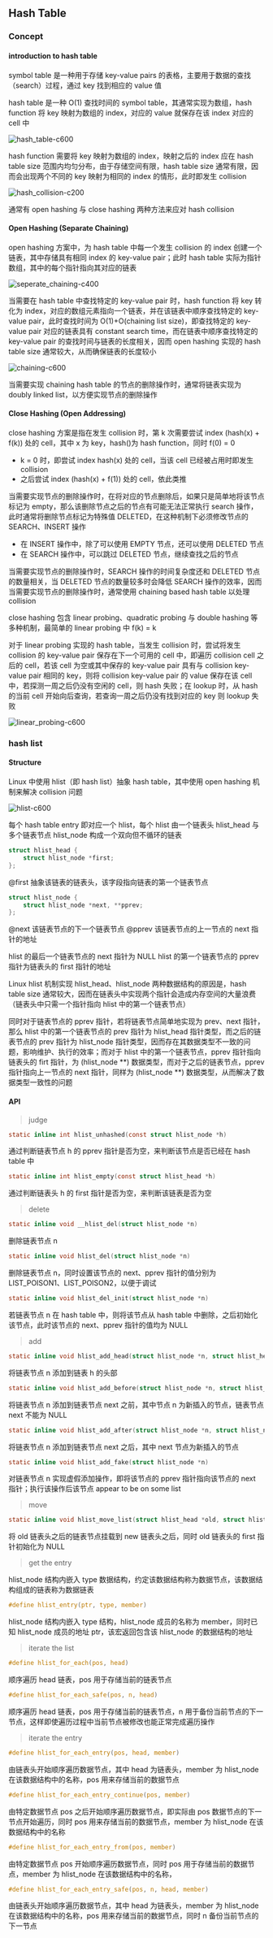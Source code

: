 ## Hash Table


### Concept

#### introduction to hash table

symbol table 是一种用于存储 key-value pairs 的表格，主要用于数据的查找（search）过程，通过 key 找到相应的 value 值

hash table 是一种 O(1) 查找时间的 symbol table，其通常实现为数组，hash function 将 key 映射为数组的 index，对应的 value 就保存在该 index 对应的 cell 中

![hash_table-c600](media/15950632928638/15216401273087.jpg)



hash function 需要将 key 映射为数组的 index，映射之后的 index 应在 hash table size 范围内均匀分布，由于存储空间有限，hash table size 通常有限，因而会出现两个不同的 key 映射为相同的 index 的情形，此时即发生 collision

![hash_collision-c200](media/15950632928638/14853483232423.jpg)

通常有 open hashing 与 close hashing 两种方法来应对 hash collision


#### Open Hashing (Separate Chaining)

open hashing 方案中，为 hash table 中每一个发生 collision 的 index 创建一个链表，其中存储具有相同 index 的 key-value pair；此时 hash table 实际为指针数组，其中的每个指针指向其对应的链表

![seperate_chaining-c400](media/15950632928638/14853488898836.jpg)

当需要在 hash table 中查找特定的 key-value pair 时，hash function 将 key 转化为 index，对应的数组元素指向一个链表，并在该链表中顺序查找特定的 key-value pair，此时查找时间为 O(1)+O(chaining list size)，即查找特定的 key-value pair 对应的链表具有 constant search time，而在链表中顺序查找特定的 key-value pair 的查找时间与链表的长度相关，因而 open hashing 实现的 hash table size 通常较大，从而确保链表的长度较小

![chaining-c600](media/15950632928638/15216403147208.jpg)

当需要实现 chaining hash table 的节点的删除操作时，通常将链表实现为 doubly linked list，以方便实现节点的删除操作


#### Close Hashing (Open Addressing)

close hashing 方案是指在发生 collision 时，第 k 次需要尝试 index (hash(x) + f(k)) 处的 cell，其中 x 为 key，hash()为 hash function，同时 f(0) = 0

- k = 0 时，即尝试 index hash(x) 处的 cell，当该 cell 已经被占用时即发生 collision
- 之后尝试 index (hash(x) + f(1)) 处的 cell，依此类推


当需要实现节点的删除操作时，在将对应的节点删除后，如果只是简单地将该节点标记为 empty，那么该删除节点之后的节点有可能无法正常执行 search 操作，此时通常将删除节点标记为特殊值 DELETED，在这种机制下必须修改节点的 SEARCH、INSERT 操作

- 在 INSERT 操作中，除了可以使用 EMPTY 节点，还可以使用 DELETED 节点
- 在 SEARCH 操作中，可以跳过 DELETED 节点，继续查找之后的节点

当需要实现节点的删除操作时，SEARCH 操作的时间复杂度还和 DELETED 节点的数量相关，当 DELETED 节点的数量较多时会降低 SEARCH 操作的效率，因而当需要实现节点的删除操作时，通常使用 chaining based hash table 以处理 collision


close hashing 包含 linear probing、quadratic probing 与 double hashing 等多种机制，最简单的 linear probing 中 f(k) = k

对于 linear probing 实现的 hash table，当发生 collision 时，尝试将发生 collision 的 key-value pair 保存在下一个可用的 cell 中，即遍历 collision cell 之后的 cell，若该 cell 为空或其中保存的 key-value pair 具有与 collision key-value pair 相同的 key，则将 collision key-value pair 的 value 保存在该 cell 中，若探测一周之后仍没有空闲的 cell，则 hash 失败；在 lookup 时，从 hash 的当前 cell 开始向后查询，若查询一周之后仍没有找到对应的 key 则 lookup 失败

![linear_probing-c600](media/15950632928638/14853505818124.jpg)


### hash list

#### Structure

Linux 中使用 hlist（即 hash list）抽象 hash table，其中使用 open hashing 机制来解决 collision 问题

![hlist-c600](media/15950632928638/hlist.jpg)


每个 hash table entry 即对应一个 hlist，每个 hlist 由一个链表头 hlist_head 与多个链表节点 hlist_node 构成一个双向但不循环的链表

```c
struct hlist_head {
    struct hlist_node *first;
};
```

@first 抽象该链表的链表头，该字段指向链表的第一个链表节点


```c
struct hlist_node {
    struct hlist_node *next, **pprev;
};
```

@next       该链表节点的下一个链表节点
@pprev      该链表节点的上一节点的 next 指针的地址

hlist 的最后一个链表节点的 next 指针为 NULL
hlist 的第一个链表节点的 pprev 指针为链表头的 first 指针的地址


Linux hlist 机制实现 hlist_head、hlist_node 两种数据结构的原因是，hash table size 通常较大，因而在链表头中实现两个指针会造成内存空间的大量浪费（链表头中只需一个指针指向 hlist 中的第一个链表节点）

同时对于链表节点的 pprev 指针，若将链表节点简单地实现为 prev、next 指针，那么 hlist 中的第一个链表节点的 prev 指针为 hlist_head 指针类型，而之后的链表节点的 prev 指针为 hlist_node 指针类型，因而存在其数据类型不一致的问题，影响维护、执行的效率；而对于 hlist 中的第一个链表节点，pprev 指针指向链表头的 firt 指针，为 (hlist_node \*\*) 数据类型，而对于之后的链表节点，pprev 指针指向上一节点的 next 指针，同样为 (hlist_node **) 数据类型，从而解决了数据类型一致性的问题


#### API

> judge

```c
static inline int hlist_unhashed(const struct hlist_node *h)
```

通过判断链表节点 h 的 pprev 指针是否为空，来判断该节点是否已经在 hash table 中


```c
static inline int hlist_empty(const struct hlist_head *h)
```

通过判断链表头 h 的 first 指针是否为空，来判断该链表是否为空


> delete

```c
static inline void __hlist_del(struct hlist_node *n)
```

删除链表节点 n


```c
static inline void hlist_del(struct hlist_node *n)
```

删除链表节点 n，同时设置该节点的 next、pprev 指针的值分别为 LIST_POISON1、LIST_POISON2，以便于调试


```c
static inline void hlist_del_init(struct hlist_node *n)
```

若链表节点 n 在 hash table 中，则将该节点从 hash table 中删除，之后初始化该节点，此时该节点的 next、pprev 指针的值均为 NULL



> add

```c
static inline void hlist_add_head(struct hlist_node *n, struct hlist_head *h)
```

将链表节点 n 添加到链表 h 的头部


```c
static inline void hlist_add_before(struct hlist_node *n, struct hlist_node *next)
```

将链表节点 n 添加到链表节点 next 之前，其中节点 n 为新插入的节点，链表节点 next 不能为 NULL


```c
static inline void hlist_add_after(struct hlist_node *n, struct hlist_node *next)
```

将链表节点 n 添加到链表节点 next 之后，其中 next 节点为新插入的节点


```c
static inline void hlist_add_fake(struct hlist_node *n)
```

对链表节点 n 实现虚假添加操作，即将该节点的 pprev 指针指向该节点的 next 指针；执行该操作后该节点 appear to be on some list


> move

```c
static inline void hlist_move_list(struct hlist_head *old, struct hlist_head *new)
```

将 old 链表头之后的链表节点挂载到 new 链表头之后，同时 old 链表头的 first 指针初始化为 NULL


> get the entry

hlist_node 结构内嵌入 type 数据结构，约定该数据结构称为数据节点，该数据结构组成的链表称为数据链表

```c
#define hlist_entry(ptr, type, member)
```

hlist_node 结构内嵌入 type 结构，hlist_node 成员的名称为 member，同时已知 hlist_node 成员的地址 ptr，该宏返回包含该 hlist_node 的数据结构的地址


> iterate the list

```c
#define hlist_for_each(pos, head)
```

顺序遍历 head 链表，pos 用于存储当前的链表节点


```c
#define hlist_for_each_safe(pos, n, head)
```

顺序遍历 head 链表，pos 用于存储当前的链表节点，n 用于备份当前节点的下一节点，这样即使遍历过程中当前节点被修改也能正常完成遍历操作


> iterate the entry

```c
#define hlist_for_each_entry(pos, head, member)
```

由链表头开始顺序遍历数据节点，其中 head 为链表头，member 为 hlist_node 在该数据结构中的名称，pos 用来存储当前的数据节点


```c
#define hlist_for_each_entry_continue(pos, member)
```

由特定数据节点 pos 之后开始顺序遍历数据节点，即实际由 pos 数据节点的下一节点开始遍历，同时 pos 用来存储当前的数据节点，member 为 hlist_node 在该数据结构中的名称


```c
#define hlist_for_each_entry_from(pos, member)
```

由特定数据节点 pos 开始顺序遍历数据节点，同时 pos 用于存储当前的数据节点，member 为 hlist_node 在该数据结构中的名称，


```c
#define hlist_for_each_entry_safe(pos, n, head, member)
```

由链表头开始顺序遍历数据节点，其中 head 为链表头，member 为 hlist_node 在该数据结构中的名称，pos 用来存储当前的数据节点，同时 n 备份当前节点的下一节点


